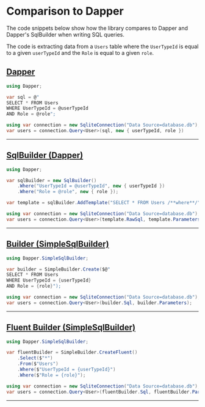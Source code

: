 # Comparison to Dapper

The code snippets below show how the library compares to Dapper and Dapper's SqlBuilder when writing SQL queries.

The code is extracting data from a `Users` table where the `UserTypeId` is equal to a given `userTypeId` and the `Role` is equal to a given `role`.

## [Dapper](#tab/dapper)

```csharp
using Dapper;

var sql = @"
SELECT * FROM Users
WHERE UserTypeId = @userTypeId
AND Role = @role";

using var connection = new SqliteConnection("Data Source=database.db");
var users = connection.Query<User>(sql, new { userTypeId, role })
```

---

## [SqlBuilder (Dapper)](#tab/dapper-sqlbuilder)

```csharp
using Dapper;

var sqlBuilder = new SqlBuilder()
    .Where("UserTypeId = @userTypeId", new { userTypeId })
    .Where("Role = @role", new { role });

var template = sqlBuilder.AddTemplate("SELECT * FROM Users /**where**/");

using var connection = new SqliteConnection("Data Source=database.db");
var users = connection.Query<User>(template.RawSql, template.Parameters);
```

---

## [Builder (SimpleSqlBuilder)](#tab/builder)

```csharp
using Dapper.SimpleSqlBuilder;

var builder = SimpleBuilder.Create($@"
SELECT * FROM Users
WHERE UserTypeId = {userTypeId}
AND Role = {role}");

using var connection = new SqliteConnection("Data Source=database.db");
var users = connection.Query<User>(builder.Sql, builder.Parameters);
```

---

## [Fluent Builder (SimpleSqlBuilder)](#tab/fluent-builder)

```csharp
using Dapper.SimpleSqlBuilder;

var fluentBuilder = SimpleBuilder.CreateFluent()
    .Select($"*")
    .From($"Users")
    .Where($"UserTypeId = {userTypeId}")
    .Where($"Role = {role}");

using var connection = new SqliteConnection("Data Source=database.db");
var users = connection.Query<User>(fluentBuilder.Sql, fluentBuilder.Parameters);
```

---
